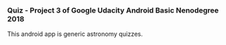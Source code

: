 ### Quiz - Project 3 of Google Udacity Android Basic Nenodegree 2018
This android app is generic astronomy quizzes.
